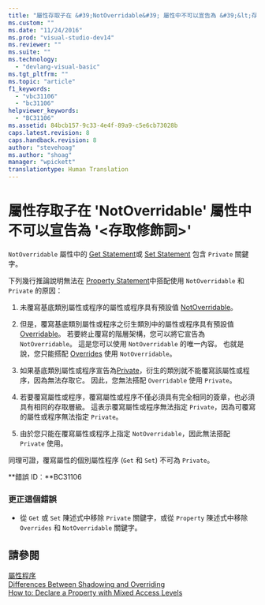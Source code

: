 ```yaml
---
title: "屬性存取子在 &#39;NotOverridable&#39; 屬性中不可以宣告為 &#39;&lt;存取修飾詞&gt;&#39; | Microsoft Docs"
ms.custom: ""
ms.date: "11/24/2016"
ms.prod: "visual-studio-dev14"
ms.reviewer: ""
ms.suite: ""
ms.technology: 
  - "devlang-visual-basic"
ms.tgt_pltfrm: ""
ms.topic: "article"
f1_keywords: 
  - "vbc31106"
  - "bc31106"
helpviewer_keywords: 
  - "BC31106"
ms.assetid: 84bcb157-9c33-4e4f-89a9-c5e6cb73028b
caps.latest.revision: 8
caps.handback.revision: 8
author: "stevehoag"
ms.author: "shoag"
manager: "wpickett"
translationtype: Human Translation
---
```

# 屬性存取子在 &#39;NotOverridable&#39; 屬性中不可以宣告為 &#39;&lt;存取修飾詞&gt;&#39;
`NotOverridable` 屬性中的 [Get Statement](../../visual-basic/language-reference/statements/get-statement.md)或 [Set Statement](../../visual-basic/language-reference/statements/set-statement.md) 包含 `Private` 關鍵字。  
  
 下列幾行推論說明無法在 [Property Statement](../../visual-basic/language-reference/statements/property-statement.md)中搭配使用 `NotOverridable` 和 `Private` 的原因：  
  
1.  未覆寫基底類別屬性或程序的屬性或程序具有預設值 [NotOverridable](../../visual-basic/language-reference/modifiers/notoverridable.md)。  
  
2.  但是，覆寫基底類別屬性或程序之衍生類別中的屬性或程序具有預設值 [Overridable](../../visual-basic/language-reference/modifiers/overridable.md)。 若要終止覆寫的階層架構，您可以將它宣告為 `NotOverridable`。 這是您可以使用 `NotOverridable` 的唯一內容。 也就是說，您只能搭配 [Overrides](../../visual-basic/language-reference/modifiers/overrides.md) 使用 `NotOverridable`。  
  
3.  如果基底類別屬性或程序宣告為[Private](../../visual-basic/language-reference/modifiers/private.md)，衍生的類別就不能覆寫該屬性或程序，因為無法存取它。 因此，您無法搭配 `Overridable` 使用 `Private`。  
  
4.  若要覆寫屬性或程序，覆寫屬性或程序不僅必須具有完全相同的簽章，也必須具有相同的存取層級。 這表示覆寫屬性或程序無法指定 `Private`，因為可覆寫的屬性或程序無法指定 `Private`。  
  
5.  由於您只能在覆寫屬性或程序上指定 `NotOverridable`，因此無法搭配 `Private` 使用。  
  
 同理可證，覆寫屬性的個別屬性程序 \(`Get` 和 `Set`\) 不可為 `Private`。  
  
 **錯誤 ID︰**BC31106  
  
### 更正這個錯誤  
  
-   從 `Get` 或 `Set` 陳述式中移除 `Private` 關鍵字，或從 `Property` 陳述式中移除 `Overrides` 和 `NotOverridable` 關鍵字。  
  
## 請參閱  
 [屬性程序](../../visual-basic/programming-guide/language-features/procedures/property-procedures.md)   
 [Differences Between Shadowing and Overriding](../../visual-basic/programming-guide/language-features/declared-elements/differences-between-shadowing-and-overriding.md)   
 [How to: Declare a Property with Mixed Access Levels](../../visual-basic/programming-guide/language-features/procedures/how-to-declare-a-property-with-mixed-access-levels.md)